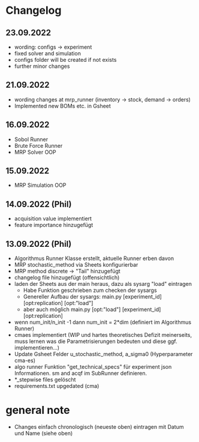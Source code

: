 # Changelog

## 23.09.2022
- wording: configs -> experiment
- fixed solver and simulation
- configs folder will be created if not exists
- further minor changes

## 21.09.2022
- wording changes at mrp_runner (inventory -> stock, demand -> orders)
- Implemented new BOMs etc. in Gsheet

## 16.09.2022
- Sobol Runner 
- Brute Force Runner
- MRP Solver OOP

## 15.09.2022
- MRP Simulation OOP

## 14.09.2022 (Phil)
- acquisition value implementiert
- feature importance hinzugefügt

## 13.09.2022 (Phil)
- Algorithmus Runner Klasse erstellt, aktuelle Runner erben davon
- MRP stochastic_method via Sheets konfigurierbar
- MRP method discrete -> "Tail" hinzugefügt
- changelog file hinzugefügt (offensichtlich)
- laden der Sheets aus der main heraus, dazu als sysarg "load" eintragen
  - Habe Funktion geschrieben zum checken der sysargs
  - Genereller Aufbau der sysargs: main.py [experiment_id] [opt:replication] [opt:"load"]
  - aber auch möglich main.py [opt:"load"] [experiment_id] [opt:replication] 
- wenn num_init/n_init -1 dann num_init = 2*dim (definiert im Algorithmus Runner)
- cmaes implementiert (WIP und hartes theoretisches Defizit meinerseits, muss lernen was die Parametrisierungen bedeuten und diese ggf. implementieren...)
- Update Gsheet Felder u_stochastic_method, a_sigma0 (Hyperparameter cma-es)
- algo runner Funktion "get_technical_specs" für experiment json Informationen. sm and acqf im SubRunner definieren.
- *_stepwise files gelöscht
- requirements.txt upgedated (cma)

# general note
- Changes einfach chronologisch (neueste oben) eintragen mit Datum und Name (siehe oben)